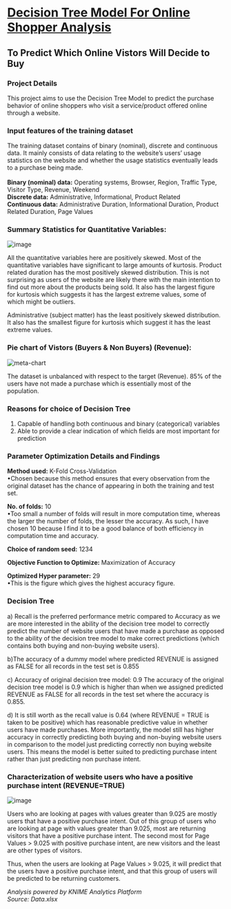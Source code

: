 # [Decision Tree Model For Online Shopper Analysis](https://github.com/genephua/KNIME) 
## To Predict Which Online Vistors Will Decide to Buy

### Project Details
This project aims to use the Decision Tree Model to predict the purchase behavior of online shoppers who visit a service/product offered online through a website.
### Input features of the training dataset
The training dataset contains of binary (nominal), discrete and continuous data. It mainly consists of data relating to the website’s users’ usage statistics on the website and whether the usage statistics eventually leads to a purchase being made.
<br />
<br /> **Binary (nominal) data:** Operating systems, Browser, Region, Traffic Type, Visitor Type, Revenue, Weekend
<br /> **Discrete data:** Administrative, Informational, Product Related 
<br /> **Continuous data:** Administrative Duration, Informational Duration, Product Related Duration, Page Values
### Summary Statistics for Quantitative Variables:

![image](https://user-images.githubusercontent.com/102946848/161532861-926a0545-e063-4a11-b7fb-f4fed546fcf9.png)

All the quantitative variables here are positively skewed. Most of the quantitative variables have significant to large amounts of kurtosis. 
Product related duration has the most positively skewed distribution. This is not surprising as users of the website are likely there with the main intention to find out more about the products being sold. It also has the largest figure for kurtosis which suggests it has the largest extreme values, some of which might be outliers.

Administrative (subject matter) has the least positively skewed distribution. It also has the smallest figure for kurtosis which suggest it has the least extreme values.

### Pie chart of Vistors (Buyers & Non Buyers) (Revenue):

![meta-chart](https://user-images.githubusercontent.com/102946848/161533911-14a14b8a-95bc-4de4-b636-6110981e151c.jpeg)

 
The dataset is unbalanced with respect to the target (Revenue). 85% of the users have not made a purchase which is essentially most of the population.
### Reasons for choice of Decision Tree
1. Capable of handling both continuous and binary (categorical) variables
2. Able to provide a clear indication of which fields are most important for prediction 
### Parameter Optimization Details and Findings
**Method used:** K-Fold Cross-Validation
<br /> •Chosen because this method ensures that every observation from the original dataset has the chance of appearing in both the training and test set.

 **No. of folds:**  10 
<br /> •Too small a number of folds will result in more computation time, whereas the larger the number of folds, the lesser the accuracy. As such, I have chosen 10 because I find it to be a good balance of both efficiency in computation time and accuracy.

**Choice of random seed:** 1234

**Objective Function to Optimize:** Maximization of Accuracy 

**Optimized Hyper parameter:**  29 
<br />  •This is the figure which gives the highest accuracy figure.

### Decision Tree
a) Recall is the preferred performance metric compared to Accuracy as we are more interested in the ability of the decision tree model to correctly predict the number of website users that have made a purchase as opposed to the ability of the decision tree model to make correct predictions (which contains both buying and non-buying website users). 

b)The accuracy of a dummy model where predicted REVENUE is assigned as FALSE for all records in the test set is 0.855

c) Accuracy of original decision tree model: 0.9
The accuracy of the original decision tree model is 0.9 which is higher than when we assigned predicted REVENUE as FALSE for all records in the test set where the accuracy is 0.855.

d) It is still worth as the recall value is 0.64 (where REVENUE = TRUE is taken to be positive) which has reasonable predictive value in whether users have made purchases. More importantly, the model still has higher accuracy in correctly predicting both buying and non-buying website users in comparison to the model just predicting correctly non buying website users. This means the model is better suited to predicting purchase intent rather than just predicting non purchase intent.

### Characterization of website users who have a positive purchase intent (REVENUE=TRUE)

![image](https://user-images.githubusercontent.com/102946848/161537611-c087f1ce-5bcc-4585-ac53-9c89e4931190.png)

Users who are looking at pages with values greater than 9.025 are mostly users that have a positive purchase intent. Out of this group of users who are looking at page with values greater than 9.025, most are returning visitors that have a positive purchase intent.  The second most for Page Values > 9.025 with positive purchase intent, are new visitors and the least are other types of visitors. 

Thus, when the users are looking at Page Values > 9.025, it will predict that the users have a positive purchase intent, and that this group of users will be predicted to be returning customers. 

*Analysis powered by KNIME Analytics Platform*
<br /> *Source: Data.xlsx*
